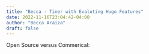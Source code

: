 ```yaml
---
title: "Becca - Tiner with Evaluting Hugo Features"
date: 2022-11-16T23:04:42-04:00
author: "Becca Araiza"
draft: false
---
```

Open Source versus Commerical:
